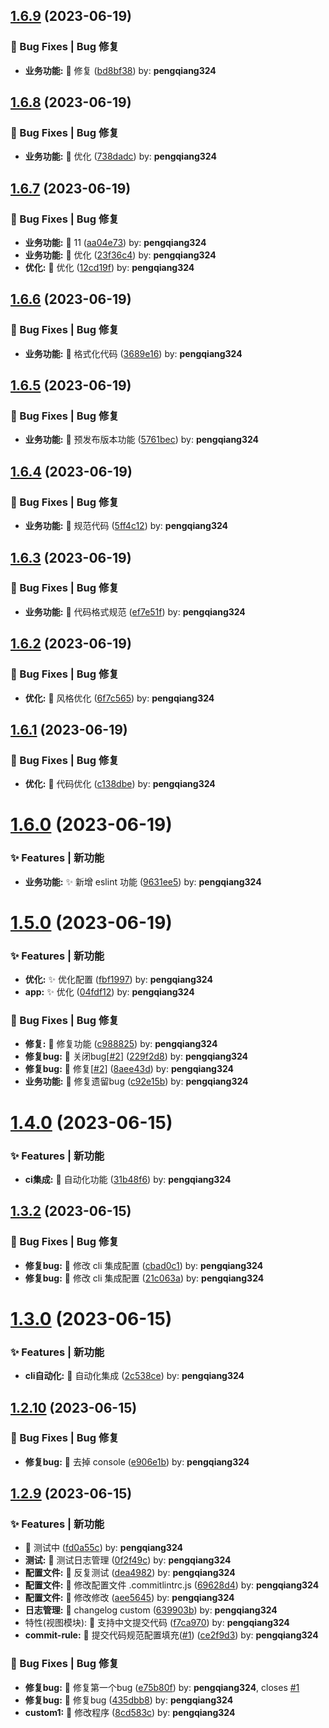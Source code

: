 ## [1.6.9](https://github.com/pengqiang324/application-theme-plus/compare/1.6.8...1.6.9) (2023-06-19)


### 🐛 Bug Fixes | Bug 修复

* **业务功能:** 🧩 修复 ([bd8bf38](https://github.com/pengqiang324/application-theme-plus/commit/bd8bf38)) by: **pengqiang324**



## [1.6.8](https://github.com/pengqiang324/application-theme-plus/compare/1.6.7...1.6.8) (2023-06-19)


### 🐛 Bug Fixes | Bug 修复

* **业务功能:** 🧩 优化 ([738dadc](https://github.com/pengqiang324/application-theme-plus/commit/738dadc)) by: **pengqiang324**



## [1.6.7](https://github.com/pengqiang324/application-theme-plus/compare/1.6.6...1.6.7) (2023-06-19)


### 🐛 Bug Fixes | Bug 修复

* **业务功能:** 🧩 11 ([aa04e73](https://github.com/pengqiang324/application-theme-plus/commit/aa04e73)) by: **pengqiang324**
* **业务功能:** 🧩 优化 ([23f36c4](https://github.com/pengqiang324/application-theme-plus/commit/23f36c4)) by: **pengqiang324**
* **优化:** 🧩 优化 ([12cd19f](https://github.com/pengqiang324/application-theme-plus/commit/12cd19f)) by: **pengqiang324**



## [1.6.6](https://github.com/pengqiang324/application-theme-plus/compare/1.6.5...1.6.6) (2023-06-19)


### 🐛 Bug Fixes | Bug 修复

* **业务功能:** 🧩 格式化代码 ([3689e16](https://github.com/pengqiang324/application-theme-plus/commit/3689e16)) by: **pengqiang324**



## [1.6.5](https://github.com/pengqiang324/application-theme-plus/compare/1.6.4...1.6.5) (2023-06-19)


### 🐛 Bug Fixes | Bug 修复

* **业务功能:** 🧩 预发布版本功能 ([5761bec](https://github.com/pengqiang324/application-theme-plus/commit/5761bec)) by: **pengqiang324**



## [1.6.4](https://github.com/pengqiang324/application-theme-plus/compare/1.6.3...1.6.4) (2023-06-19)


### 🐛 Bug Fixes | Bug 修复

* **业务功能:** 🧩 规范代码 ([5ff4c12](https://github.com/pengqiang324/application-theme-plus/commit/5ff4c12)) by: **pengqiang324**



## [1.6.3](https://github.com/pengqiang324/application-theme-plus/compare/1.6.2...1.6.3) (2023-06-19)


### 🐛 Bug Fixes | Bug 修复

* **业务功能:** 🧩 代码格式规范 ([ef7e51f](https://github.com/pengqiang324/application-theme-plus/commit/ef7e51f)) by: **pengqiang324**



## [1.6.2](https://github.com/pengqiang324/application-theme-plus/compare/1.6.1...1.6.2) (2023-06-19)


### 🐛 Bug Fixes | Bug 修复

* **优化:** 🧩 风格优化 ([6f7c565](https://github.com/pengqiang324/application-theme-plus/commit/6f7c565)) by: **pengqiang324**



## [1.6.1](https://github.com/pengqiang324/application-theme-plus/compare/1.6.0...1.6.1) (2023-06-19)


### 🐛 Bug Fixes | Bug 修复

* **优化:** 🧩 代码优化 ([c138dbe](https://github.com/pengqiang324/application-theme-plus/commit/c138dbe)) by: **pengqiang324**



# [1.6.0](https://github.com/pengqiang324/application-theme-plus/compare/1.5.0...1.6.0) (2023-06-19)


### ✨ Features | 新功能

* **业务功能:** ✨ 新增 eslint 功能 ([9631ee5](https://github.com/pengqiang324/application-theme-plus/commit/9631ee5)) by: **pengqiang324**



# [1.5.0](https://github.com/pengqiang324/application-theme-plus/compare/1.4.0...1.5.0) (2023-06-19)


### ✨ Features | 新功能

* **优化:** ✨ 优化配置 ([fbf1997](https://github.com/pengqiang324/application-theme-plus/commit/fbf1997)) by: **pengqiang324**
* **app:** ✨ 优化 ([04fdf12](https://github.com/pengqiang324/application-theme-plus/commit/04fdf12)) by: **pengqiang324**


### 🐛 Bug Fixes | Bug 修复

* **修复:** 🧩 修复功能 ([c988825](https://github.com/pengqiang324/application-theme-plus/commit/c988825)) by: **pengqiang324**
* **修复bug:** 🧩 关闭bug[[#2](https://github.com/pengqiang324/application-theme-plus/issues/2)] ([229f2d8](https://github.com/pengqiang324/application-theme-plus/commit/229f2d8)) by: **pengqiang324**
* **修复bug:** 🧩 修复[[#2](https://github.com/pengqiang324/application-theme-plus/issues/2)] ([8aee43d](https://github.com/pengqiang324/application-theme-plus/commit/8aee43d)) by: **pengqiang324**
* **业务功能:** 🧩 修复遗留bug ([c92e15b](https://github.com/pengqiang324/application-theme-plus/commit/c92e15b)) by: **pengqiang324**



# [1.4.0](https://github.com/pengqiang324/application-theme-plus/compare/1.3.2...1.4.0) (2023-06-15)


### ✨ Features | 新功能

* **ci集成:** 🚀 自动化功能 ([31b48f6](https://github.com/pengqiang324/application-theme-plus/commit/31b48f6)) by: **pengqiang324**



## [1.3.2](https://github.com/pengqiang324/application-theme-plus/compare/1.3.0...1.3.2) (2023-06-15)


### 🐛 Bug Fixes | Bug 修复

* **修复bug:** 🧩 修改 cli 集成配置 ([cbad0c1](https://github.com/pengqiang324/application-theme-plus/commit/cbad0c1)) by: **pengqiang324**
* **修复bug:** 🧩 修改 cli 集成配置 ([21c063a](https://github.com/pengqiang324/application-theme-plus/commit/21c063a)) by: **pengqiang324**



# [1.3.0](https://github.com/pengqiang324/application-theme-plus/compare/1.2.10...1.3.0) (2023-06-15)


### ✨ Features | 新功能

* **cli自动化:** 🚀 自动化集成 ([2c538ce](https://github.com/pengqiang324/application-theme-plus/commit/2c538ce)) by: **pengqiang324**



## [1.2.10](https://github.com/pengqiang324/application-theme-plus/compare/1.2.9...1.2.10) (2023-06-15)


### 🐛 Bug Fixes | Bug 修复

* **修复bug:** 🧩 去掉 console ([e906e1b](https://github.com/pengqiang324/application-theme-plus/commit/e906e1b)) by: **pengqiang324**



## [1.2.9](https://github.com/pengqiang324/application-theme-plus/compare/f7ca970...1.2.9) (2023-06-15)


### ✨ Features | 新功能

* 🚀 测试中 ([fd0a55c](https://github.com/pengqiang324/application-theme-plus/commit/fd0a55c)) by: **pengqiang324**
* **测试:** 🚀 测试日志管理 ([0f2f49c](https://github.com/pengqiang324/application-theme-plus/commit/0f2f49c)) by: **pengqiang324**
* **配置文件:** 🚀 反复测试 ([dea4982](https://github.com/pengqiang324/application-theme-plus/commit/dea4982)) by: **pengqiang324**
* **配置文件:** 🚀 修改配置文件 .commitlintrc.js ([69628d4](https://github.com/pengqiang324/application-theme-plus/commit/69628d4)) by: **pengqiang324**
* **配置文件:** 🚀 修改修改 ([aee5645](https://github.com/pengqiang324/application-theme-plus/commit/aee5645)) by: **pengqiang324**
* **日志管理:** 🚀 changelog custom ([639903b](https://github.com/pengqiang324/application-theme-plus/commit/639903b)) by: **pengqiang324**
* 特性(视图模块): 🚀 支持中文提交代码 ([f7ca970](https://github.com/pengqiang324/application-theme-plus/commit/f7ca970)) by: **pengqiang324**
* **commit-rule:** 🚀 提交代码规范配置填充([#1](https://github.com/pengqiang324/application-theme-plus/issues/1)) ([ce2f9d3](https://github.com/pengqiang324/application-theme-plus/commit/ce2f9d3)) by: **pengqiang324**


### 🐛 Bug Fixes | Bug 修复

* **修复bug:** 🧩 修复第一个bug ([e75b80f](https://github.com/pengqiang324/application-theme-plus/commit/e75b80f)) by: **pengqiang324**, closes [#1](https://github.com/pengqiang324/application-theme-plus/issues/1)
* **修复bug:** 🧩 修复bug ([435dbb8](https://github.com/pengqiang324/application-theme-plus/commit/435dbb8)) by: **pengqiang324**
* **custom1:** 🧩 修改程序 ([8cd583c](https://github.com/pengqiang324/application-theme-plus/commit/8cd583c)) by: **pengqiang324**



